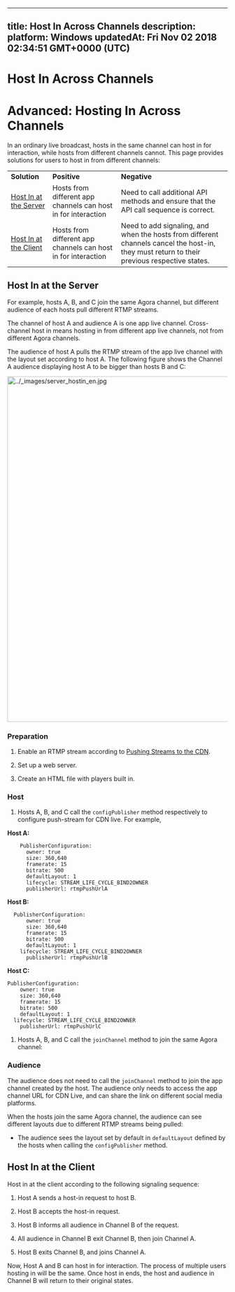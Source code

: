 
---
title: Host In Across Channels
description: 
platform: Windows
updatedAt: Fri Nov 02 2018 02:34:51 GMT+0000 (UTC)
---
# Host In Across Channels
# Advanced: Hosting In Across Channels

In an ordinary live broadcast, hosts in the same channel can host in for interaction, while hosts from different channels cannot. This page provides solutions for users to host in from different channels:

<table>
<colgroup>
<col/>
<col/>
<col/>
</colgroup>
<tbody>
<tr><td><strong>Solution</strong></td>
<td><strong>Positive</strong></td>
<td><strong>Negative</strong></td>
</tr>
<tr><td><a href="#host-in-at-the-server">Host In at the Server</a></td>
<td>Hosts from different app channels can host in for interaction</td>
<td>Need to call additional API methods and ensure that the API call sequence is correct.</td>
</tr>
<tr><td><a href="#host-in-at-the-client">Host In at the Client</a></td>
<td>Hosts from different app channels can host in for interaction</td>
<td>Need to add signaling, and when the hosts from different channels cancel the host-in, they must return to their previous respective states.</td>
</tr>
</tbody>
</table>


<a name="host-in-at-the-server"></a>
## Host In at the Server

For example, hosts A, B, and C join the same Agora channel, but different audience of each hosts pull different RTMP streams.

The channel of host A and audience A is one app live channel. Cross-channel host in means hosting in from different app live channels, not from different Agora channels.

The audience of host A pulls the RTMP stream of the app live channel with the layout set according to host A. The following figure shows the Channel A audience displaying host A to be bigger than hosts B and C:

<img alt="../_images/server_hostin_en.jpg" src="https://web-cdn.agora.io/docs-files/en/server_hostin_en.jpg" style="width: 590.5px; height: 787.5px;"/>


### Preparation

1.  Enable an RTMP stream according to [Pushing Streams to the CDN](../../en/Quickstart%20Guide/push_stream_windows.md).

2.  Set up a web server.

3.  Create an HTML file with players built in.


### Host

1.  Hosts A, B, and C call the <code>configPublisher</code> method respectively to configure push-stream for CDN live. For example,


**Host A:**

```
    PublisherConfiguration:
      owner: true
      size: 360,640
      framerate: 15
      bitrate: 500
      defaultLayout: 1
      lifecycle: STREAM_LIFE_CYCLE_BIND2OWNER
      publisherUrl: rtmpPushUrlA
```

**Host B:**

```
  PublisherConfiguration:
      owner: true
      size: 360,640
      framerate: 15
      bitrate: 500
      defaultLayout: 1
    lifecycle: STREAM_LIFE_CYCLE_BIND2OWNER
      publisherUrl: rtmpPushUrlB

```

**Host C:**

```
PublisherConfiguration:
    owner: true
    size: 360,640
    framerate: 15
    bitrate: 500
    defaultLayout: 1
  lifecycle: STREAM_LIFE_CYCLE_BIND2OWNER
    publisherUrl: rtmpPushUrlC
```

1.  Hosts A, B, and C call the <code>joinChannel</code> method to join the same Agora channel:


### Audience

The audience does not need to call the <code>joinChannel</code> method to join the app channel created by the host. The audience only needs to access the app channel URL for CDN Live, and can share the link on different social media platforms.

When the hosts join the same Agora channel, the audience can see different layouts due to different RTMP streams being pulled:

-   The audience sees the layout set by default in `defaultLayout` defined by the hosts when calling the <code>configPublisher</code> method.

## Host In at the Client

Host in at the client according to the following signaling sequence:

1.  Host A sends a host-in request to host B.

2.  Host B accepts the host-in request.

3.  Host B informs all audience in Channel B of the request.

4.  All audience in Channel B exit Channel B, then join Channel A.

5.  Host B exits Channel B, and joins Channel A.


Now, Host A and B can host in for interaction. The process of multiple users hosting in will be the same. Once host in ends, the host and audience in Channel B will return to their original states.



